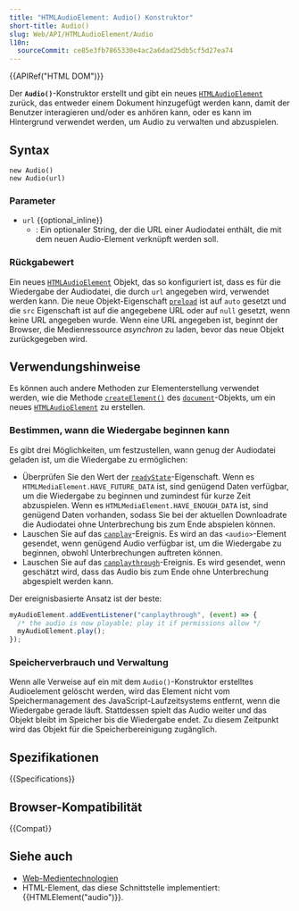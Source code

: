 ```yaml
---
title: "HTMLAudioElement: Audio() Konstruktor"
short-title: Audio()
slug: Web/API/HTMLAudioElement/Audio
l10n:
  sourceCommit: ce85e3fb7865330e4ac2a6dad25db5cf5d27ea74
---
```


{{APIRef("HTML DOM")}}

Der **`Audio()`**-Konstruktor erstellt und gibt ein neues [`HTMLAudioElement`](/de/docs/Web/API/HTMLAudioElement) zurück, das entweder einem Dokument hinzugefügt werden kann, damit der Benutzer interagieren und/oder es anhören kann, oder es kann im Hintergrund verwendet werden, um Audio zu verwalten und abzuspielen.

## Syntax

```js-nolint
new Audio()
new Audio(url)
```

### Parameter

- `url` {{optional_inline}}
  - : Ein optionaler String, der die URL einer Audiodatei enthält, die mit dem neuen Audio-Element verknüpft werden soll.

### Rückgabewert

Ein neues [`HTMLAudioElement`](/de/docs/Web/API/HTMLAudioElement) Objekt, das so konfiguriert ist, dass es für die Wiedergabe der Audiodatei, die durch `url` angegeben wird, verwendet werden kann. Die neue Objekt-Eigenschaft [`preload`](/de/docs/Web/API/HTMLMediaElement/preload) ist auf `auto` gesetzt und die `src` Eigenschaft ist auf die angegebene URL oder auf `null` gesetzt, wenn keine URL angegeben wurde. Wenn eine URL angegeben ist, beginnt der Browser, die Medienressource _asynchron_ zu laden, bevor das neue Objekt zurückgegeben wird.

## Verwendungshinweise

Es können auch andere Methoden zur Elementerstellung verwendet werden, wie die Methode [`createElement()`](/de/docs/Web/API/Document/createElement) des [`document`](/de/docs/Web/API/Document)-Objekts, um ein neues [`HTMLAudioElement`](/de/docs/Web/API/HTMLAudioElement) zu erstellen.

### Bestimmen, wann die Wiedergabe beginnen kann

Es gibt drei Möglichkeiten, um festzustellen, wann genug der Audiodatei geladen ist, um die Wiedergabe zu ermöglichen:

- Überprüfen Sie den Wert der [`readyState`](/de/docs/Web/API/HTMLMediaElement/readyState)-Eigenschaft. Wenn es `HTMLMediaElement.HAVE_FUTURE_DATA` ist, sind genügend Daten verfügbar, um die Wiedergabe zu beginnen und zumindest für kurze Zeit abzuspielen. Wenn es `HTMLMediaElement.HAVE_ENOUGH_DATA` ist, sind genügend Daten vorhanden, sodass Sie bei der aktuellen Downloadrate die Audiodatei ohne Unterbrechung bis zum Ende abspielen können.
- Lauschen Sie auf das [`canplay`](/de/docs/Web/API/HTMLMediaElement/canplay_event)-Ereignis. Es wird an das `<audio>`-Element gesendet, wenn genügend Audio verfügbar ist, um die Wiedergabe zu beginnen, obwohl Unterbrechungen auftreten können.
- Lauschen Sie auf das [`canplaythrough`](/de/docs/Web/API/HTMLMediaElement/canplaythrough_event)-Ereignis. Es wird gesendet, wenn geschätzt wird, dass das Audio bis zum Ende ohne Unterbrechung abgespielt werden kann.

Der ereignisbasierte Ansatz ist der beste:

```js
myAudioElement.addEventListener("canplaythrough", (event) => {
  /* the audio is now playable; play it if permissions allow */
  myAudioElement.play();
});
```

### Speicherverbrauch und Verwaltung

Wenn alle Verweise auf ein mit dem `Audio()`-Konstruktor erstelltes Audioelement gelöscht werden, wird das Element nicht vom Speichermanagement des JavaScript-Laufzeitsystems entfernt, wenn die Wiedergabe gerade läuft. Stattdessen spielt das Audio weiter und das Objekt bleibt im Speicher bis die Wiedergabe endet. Zu diesem Zeitpunkt wird das Objekt für die Speicherbereinigung zugänglich.

## Spezifikationen

{{Specifications}}

## Browser-Kompatibilität

{{Compat}}

## Siehe auch

- [Web-Medientechnologien](/de/docs/Web/Media)
- HTML-Element, das diese Schnittstelle implementiert: {{HTMLElement("audio")}}.
